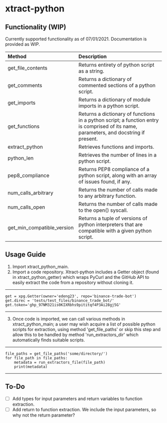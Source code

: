 
# xtract-python

## Functionality (WIP)

Currently supported functionality as of 07/01/2021. Documentation is provided as WIP.

|Method              |Description 
|:-------------------|:------------------------------|
|get_file_contents|Returns entirety of python script as a string.
|get_comments|Returns a dictionary of commented sections of a python script.
|get_imports|Returns a dictionary of module imports in a python script.
|get_functions|Returns a dictionary of functions in a python script; a function entry is comprised of its name, parameters, and docstring if present.
|extract_python|Retrieves functions and imports.
|python_len|Retrieves the number of lines in a python script.
|pep8_compliance|Returns PEP8 compliance of a python script, along with an array of issues found, if any.
|num_calls_arbitrary|Returns the number of calls made to any arbitrary function.
|num_calls_open|Returns the number of calls made to the open() syscall.
|get_min_compatible_version|Returns a tuple of versions of python interpreters that are compatible with a given python script.

## Usage Guide
1. Import xtract_python_main.
2. Import a code repository. Xtract-python includes a Getter object 
(found in xtract_python_getter) which wraps PyCurl and the GitHub API to 
easily extract the code from a repository without cloning it.
---
    get = xpg.Getter(owner='edeng23', repo='binance-trade-bot')
    get.direc = 'tests/test_files/binance_trade_bot/'
    get.token='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'
---
3. Once code is imported, we can call various methods in xtract_python_main;
a user may wish acquire a list of possible python scripts for extraction, 
using method 'get_file_paths' or skip this step and allow this to be handled
by method 'run_extractors_dir' which automatically finds suitable scripts.
---
    file_paths = get_file_paths('some/directory/')
    for file_path in file_paths:
        metadata = run_extractors_file(file_path)
        print(metadata)
---

## To-Do
 - [ ] Add types for input parameters and return variables to function extraction.
 - [ ] Add return to function extraction. We include the input parameters, so why not the return parameter?
